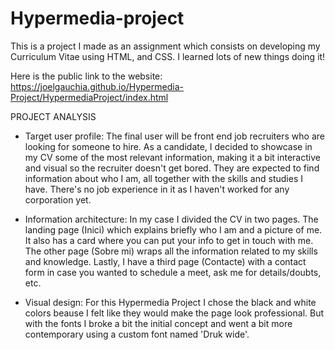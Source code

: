 # Hypermedia-project
This is a project I made as an assignment which consists on developing my Curriculum Vitae using HTML, and CSS. I learned lots of new things doing it!

Here is the public link to the website:
https://joelgauchia.github.io/Hypermedia-Project/HypermediaProject/index.html

PROJECT ANALYSIS

- Target user profile:
  The final user will be front end job recruiters who are looking for someone to hire. As a candidate, I decided to showcase in my CV some of the most relevant             information, making it a bit interactive and visual so the recruiter doesn't get bored. They are expected to find information about who I am, all together with
  the skills and studies I have. There's no job experience in it as I haven't worked for any corporation yet.
  
- Information architecture:
  In my case I divided the CV in two pages. The landing page (Inici) which explains briefly who I am and a picture of me. It also has a card where you can put your 
  info to get in touch with me. The other page (Sobre mi) wraps all the information related to my skills and knowledge. Lastly, I have a third page (Contacte) with a       contact form in case you wanted to schedule a meet, ask me for details/doubts, etc.
  
- Visual design:
  For this Hypermedia Project I chose the black and white colors beause I felt like they would make the page look professional. But with the fonts I broke a bit the       initial concept and went a bit more contemporary using a custom font named 'Druk wide'.
